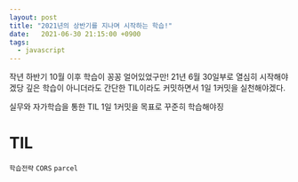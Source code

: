 ```yaml
---
layout: post
title: "2021년의 상반기를 지나며 시작하는 학습!"
date:   2021-06-30 21:15:00 +0900
tags:
  - javascript
---
```


작년 하반기 10월 이후 학습이 꽁꽁 얼어있었구만! 
21년 6월 30일부로 열심히 시작해야겠당
깊은 학습이 아니더라도 간단한 TIL이라도 커밋하면서 1일 1커밋을 실천해야겠다. 

실무와 자가학습을 통한 TIL 1일 1커밋을 목표로 꾸준히 학습해야징

# TIL

`학습전략`
`CORS`
`parcel`